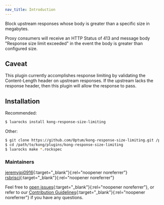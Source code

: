 ```yaml
---
nav_title: Introduction
---
```


Block upstream responses whose body is greater than a specific size in megabytes.

Proxy consumers will receive an HTTP Status of 413 and message body "Response size limit exceeded" in the event the body is greater than configured size.

## Caveat
This plugin currently accomplishes response limiting by validating the Content-Length header on upstream responses.
If the upstream lacks the response header, then this plugin will allow the response to pass.

## Installation
Recommended:

```bash
$ luarocks install kong-response-size-limiting
```

Other:

```bash
$ git clone https://github.com/Optum/kong-response-size-limiting.git /path/to/kong/plugins/kong-response-size-limiting
$ cd /path/to/kong/plugins/kong-response-size-limiting
$ luarocks make *.rockspec
```

### Maintainers
[jeremyjpj0916](https://github.com/jeremyjpj0916){:target="_blank"}{:rel="noopener noreferrer"}  
[rsbrisci](https://github.com/rsbrisci){:target="_blank"}{:rel="noopener noreferrer"}

Feel free to [open issues](https://github.com/Optum/kong-response-size-limiting/issues){:target="_blank"}{:rel="noopener noreferrer"}, or refer to our [Contribution Guidelines](https://github.com/Optum/kong-response-size-limiting/blob/master/CONTRIBUTING.md){:target="_blank"}{:rel="noopener noreferrer"} if you have any questions.

